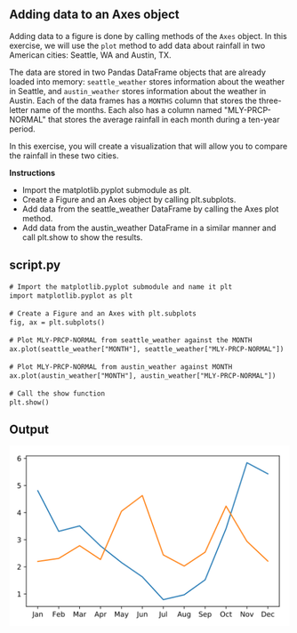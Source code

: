 ## Adding data to an Axes object

Adding data to a figure is done by calling methods of the `Axes` object. In this exercise, we will use the `plot` method to add data about rainfall in two American cities: Seattle, WA and Austin, TX.

The data are stored in two Pandas DataFrame objects that are already loaded into memory: `seattle_weather` stores information about the weather in Seattle, and `austin_weather` stores information about the weather in Austin. Each of the data frames has a `MONTHS` column that stores the three-letter name of the months. Each also has a column named "MLY-PRCP-NORMAL" that stores the average rainfall in each month during a ten-year period.

In this exercise, you will create a visualization that will allow you to compare the rainfall in these two cities.

**Instructions**

* Import the matplotlib.pyplot submodule as plt.
* Create a Figure and an Axes object by calling plt.subplots.
* Add data from the seattle_weather DataFrame by calling the Axes plot method.
* Add data from the austin_weather DataFrame in a similar manner and call plt.show to show the results.

## script.py
```
# Import the matplotlib.pyplot submodule and name it plt
import matplotlib.pyplot as plt

# Create a Figure and an Axes with plt.subplots
fig, ax = plt.subplots()

# Plot MLY-PRCP-NORMAL from seattle_weather against the MONTH
ax.plot(seattle_weather["MONTH"], seattle_weather["MLY-PRCP-NORMAL"])

# Plot MLY-PRCP-NORMAL from austin_weather against MONTH
ax.plot(austin_weather["MONTH"], austin_weather["MLY-PRCP-NORMAL"])

# Call the show function
plt.show()
```

## Output
![img](index.svg)